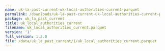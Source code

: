 ```yaml
---
name: uk-la-past-current-uk-local-authorities-current-parquet
permalink: /downloads/uk-la-past-current-uk-local-authorities-current-parquet/1
package: uk_la_past_current
title: uk_local_authorities_current
filename: uk_local_authorities_current.parquet
version: '1'
full_version: 1.3.0
file: /data/uk_la_past_current/1/uk_local_authorities_current.parquet
---
```

